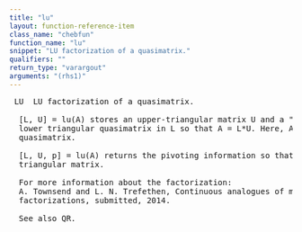 ```yaml
---
title: "lu"
layout: function-reference-item
class_name: "chebfun"
function_name: "lu"
snippet: "LU factorization of a quasimatrix."
qualifiers: ""
return_type: "varargout"
arguments: "(rhs1)"
---
```


<pre class="help-text"> LU  LU factorization of a quasimatrix. 
  
  [L, U] = lu(A) stores an upper-triangular matrix U and a "psychologically"
  lower triangular quasimatrix in L so that A = L*U. Here, A is a column 
  quasimatrix. 
 
  [L, U, p] = lu(A) returns the pivoting information so that L(p,:) is a lower
  triangular matrix. 
 
  For more information about the factorization: 
  A. Townsend and L. N. Trefethen, Continuous analogues of matrix
  factorizations, submitted, 2014. 
 
  See also QR. 
</pre>